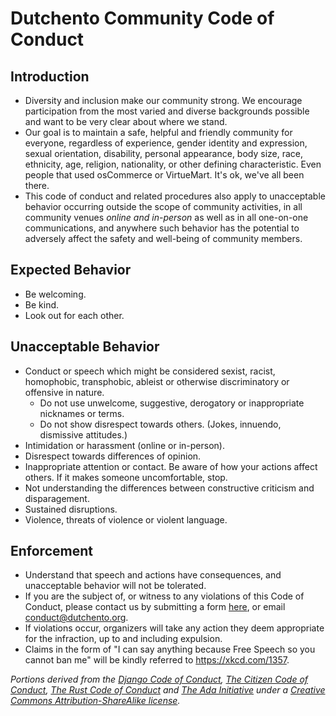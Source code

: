 # Dutchento Community Code of Conduct

## Introduction
* Diversity and inclusion make our community strong. We encourage participation from the most varied and diverse backgrounds possible and want to be very clear about where we stand.
* Our goal is to maintain a safe, helpful and friendly community for everyone, regardless of experience, gender identity and expression, sexual orientation, disability, personal appearance, body size, race, ethnicity, age, religion, nationality, or other defining characteristic. Even people that used osCommerce or VirtueMart. It's ok, we've all been there.
* This code of conduct and related procedures also apply to unacceptable behavior occurring outside the scope of community activities, in all community venues *online and in-person* as well as in all one-on-one communications, and anywhere such behavior has the potential to adversely affect the safety and well-being of community members.

## Expected Behavior
* Be welcoming.
* Be kind.
* Look out for each other.

## Unacceptable Behavior
* Conduct or speech which might be considered sexist, racist, homophobic, transphobic, ableist or otherwise discriminatory or offensive in nature.
  * Do not use unwelcome, suggestive, derogatory or inappropriate nicknames or terms.
  * Do not show disrespect towards others. (Jokes, innuendo, dismissive attitudes.)
* Intimidation or harassment (online or in-person).
* Disrespect towards differences of opinion.
* Inappropriate attention or contact. Be aware of how your actions affect others. If it makes someone uncomfortable, stop.
* Not understanding the differences between constructive criticism and disparagement.
* Sustained disruptions.
* Violence, threats of violence or violent language.

## Enforcement
* Understand that speech and actions have consequences, and unacceptable behavior will not be tolerated.
* If you are the subject of, or witness to any violations of this Code of Conduct, please contact us by submitting a form [here](https://www.dutchento.org/contact/), or email <conduct@dutchento.org>.
* If violations occur, organizers will take any action they deem appropriate for the infraction, up to and including expulsion.
* Claims in the form of "I can say anything because Free Speech so you cannot ban me" will be kindly referred to https://xkcd.com/1357.
 
*Portions derived from the [Django Code of Conduct](https://www.djangoproject.com/conduct/), [The Citizen Code of Conduct](http://citizencodeofconduct.org/), [The Rust Code of Conduct](https://www.rust-lang.org/conduct.html) and [The Ada Initiative](http://adainitiative.org/2014/02/18/howto-design-a-code-of-conduct-for-your-community/) under a [Creative Commons Attribution-ShareAlike license](http://creativecommons.org/licenses/by-sa/3.0/).*
